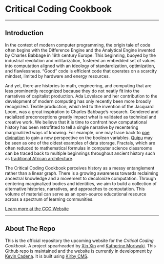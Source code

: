 # Critical Coding Cookbook

***

## Introduction 
In the context of modern computer programming, the origin tale of code often begins with the Difference Engine and the Analytical Engine invented by Charles Babbage in 19th century Europe. This beginning, buoyed by the industrial revolution and militarization, fostered an embedded set of values into computation aligned with an ideology of standardization, optimization, and flawlessness. “Good” code is efficient code that operates on a scarcity mindset, limited by hardware and energy resources.

And yet, there are histories to math, engineering, and computing that are less prominently recognized because they do not neatly fit into the narratives of capitalist production. Ada Lovelace and her contribution to the development of modern computing has only recently been more broadly recognized. Textile production, which led to the invention of the Jacquard Loom, was a great inspiration to Charles Babbage’s research. Gendered and racialized preconceptions greatly impact what is validated as technical and creative work. We believe that it is time to confront how computational history has been retrofitted to tell a single narrative by recentering marginalized ways of knowing. For example, one may trace back to [poe divination](https://en.wikipedia.org/wiki/Jiaobei) to gain a new perspective on the boolean variables. [Quipu](https://en.wikipedia.org/wiki/Quipu) may be seen as one of the oldest examples of data storage. Fractals, which are often reduced to mathematical formulas in computer science classrooms can be traced back to multiple beginnings throughout ancient history such as [traditional African architecture](https://monoskop.org/images/f/fc/Eglash_Ron_African_Fractals_Modern_Computing_and_Indigenous_Design.pdf).

The Critical Coding Cookbook perceives history as a messy entanglement rather than a linear graph. There is a growing awareness towards reclaiming ancestral knowledge and a movement to decolonize computation. Through centering marginalized bodies and identities, we aim to build a collection of alternative histories, narratives, and approaches to computation. This volume of material can serve as an open-source educational resource across a spectrum of learning communities.

[Learn more at the CCC Website](https://parsonsdt.github.io/critical-coding-cookbook/)

***

## About The Repo 
This is the official repository the upcoming website for the *Critical Coding Cookbook*. A project spearheaded by [Xin Xin](https://xin-xin.info) and [Katherine Moriwaki](https://www.newschool.edu/parsons/faculty/Katherine-Moriwaki/). This Github repo is maintained and the website is currently in development by [Kevin Cadena](http://kevincadena.com). It is built using [Kirby CMS](https://getkirby.com). 